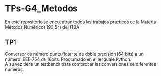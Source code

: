 # TPs-G4_Metodos
En este repositorio se encuentran todos los trabajos prácticos de la Materia Métodos Numéricos (93.54) del ITBA


## TP1
Conversor de número punto flotante de doble precisión (64 bits) a un número IEEE-754 de 16bits. Programado en el lenguaje Python.  
A su vez tiene un testbench para comprobar las conversiones de diferentes números.
